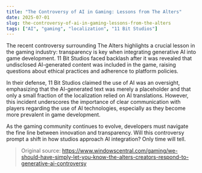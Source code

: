 ```yaml
---
title: "The Controversy of AI in Gaming: Lessons from The Alters"
date: 2025-07-01
slug: the-controversy-of-ai-in-gaming-lessons-from-the-alters
tags: ["AI", "gaming", "localization", "11 Bit Studios"]
---
```

The recent controversy surrounding The Alters highlights a crucial lesson in the gaming industry: transparency is key when integrating generative AI into game development. 11 Bit Studios faced backlash after it was revealed that undisclosed AI-generated content was included in the game, raising questions about ethical practices and adherence to platform policies.

In their defense, 11 Bit Studios claimed the use of AI was an oversight, emphasizing that the AI-generated text was merely a placeholder and that only a small fraction of the localization relied on AI translations. However, this incident underscores the importance of clear communication with players regarding the use of AI technologies, especially as they become more prevalent in game development.

As the gaming community continues to evolve, developers must navigate the fine line between innovation and transparency. Will this controversy prompt a shift in how studios approach AI integration? Only time will tell.
> Original source: https://www.windowscentral.com/gaming/we-should-have-simply-let-you-know-the-alters-creators-respond-to-generative-ai-controversy